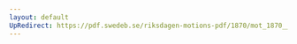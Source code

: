 ```yaml
---
layout: default
UpRedirect: https://pdf.swedeb.se/riksdagen-motions-pdf/1870/mot_1870__ak__00136/mot_1870__ak__00136_001.pdf
---
```

